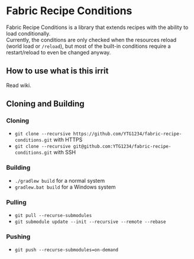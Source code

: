 # Fabric Recipe Conditions
Fabric Recipe Conditions is a library that extends recipes with the ability to load conditionally.<br/>
Currently, the conditions are only checked when the resources reload (world load or `/reload`), but most of the built-in
conditions require a restart/reload to even be changed anyway.

## How to use what is this irrit
Read wiki.

## Cloning and Building
### Cloning
* `git clone --recursive https://github.com/YTG1234/fabric-recipe-conditions.git` with HTTPS
* `git clone --recursive git@github.com:YTG1234/fabric-recipe-conditions.git` with SSH
### Building
* `./gradlew build` for a normal system
* `gradlew.bat build` for a Windows system
### Pulling
* `git pull --recurse-submodules`
* `git submodule update --init --recursive --remote --rebase`
### Pushing
* `git push --recurse-submodules=on-demand`
